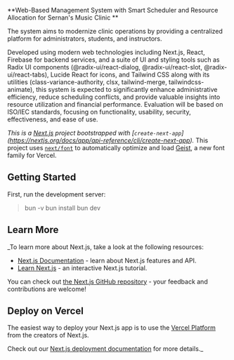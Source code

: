 **Web-Based Management System with Smart Scheduler and Resource Allocation for Sernan's Music Clinic **

The system aims to modernize clinic operations by providing a centralized platform for administrators, students, and instructors.
 
Developed using modern web technologies including Next.js, React, Firebase for backend services, and a suite of UI and styling tools such as Radix UI components (@radix-ui/react-dialog, @radix-ui/react-slot, @radix-ui/react-tabs), Lucide React for icons, and Tailwind CSS along with its utilities (class-variance-authority, clsx, tailwind-merge, tailwindcss-animate), this system is expected to significantly enhance administrative efficiency, reduce scheduling conflicts, and provide valuable insights into resource utilization and financial performance. Evaluation will be based on ISO/IEC standards, focusing on functionality, usability, security, effectiveness, and ease of use. 



_This is a [Next.js](https://nextjs.org) project 
bootstrapped with [`create-next-app`]
(https://nextjs.org/docs/app/api-reference/cli/create-next-app)._
This project uses [`next/font`](https://nextjs.org/docs/app/building-your-application/optimizing/fonts) 
to automatically optimize and load [Geist](https://vercel.com/font), a new font family for Vercel.








## Getting Started
First, run the development server:
> bun -v
> bun install
> bun dev








## Learn More

_To learn more about Next.js, take a look at the following resources:

- [Next.js Documentation](https://nextjs.org/docs) - learn about Next.js features and API.
- [Learn Next.js](https://nextjs.org/learn) - an interactive Next.js tutorial.

You can check out [the Next.js GitHub repository](https://github.com/vercel/next.js) - your feedback and contributions are welcome!

## Deploy on Vercel

The easiest way to deploy your Next.js app is to use the [Vercel Platform](https://vercel.com/new?utm_medium=default-template&filter=next.js&utm_source=create-next-app&utm_campaign=create-next-app-readme) from the creators of Next.js.

Check out our [Next.js deployment documentation](https://nextjs.org/docs/app/building-your-application/deploying) for more details._
